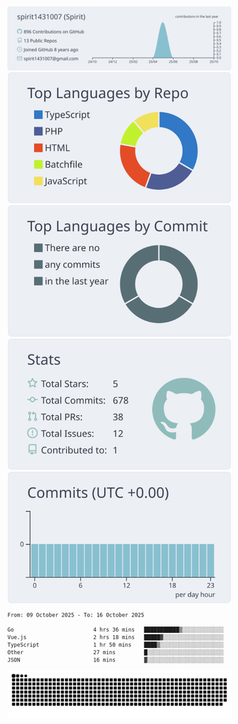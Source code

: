 [![](https://raw.githubusercontent.com/spirit1431007/spirit1431007/master/profile-summary-card-output/nord_bright/0-profile-details.svg)](https://git.io/spiritx)
[![](https://raw.githubusercontent.com/spirit1431007/spirit1431007/master/profile-summary-card-output/nord_bright/1-repos-per-language.svg)](https://git.io/spiritx) [![](https://raw.githubusercontent.com/spirit1431007/spirit1431007/master/profile-summary-card-output/nord_bright/2-most-commit-language.svg)](https://git.io/spiritx)
[![](https://raw.githubusercontent.com/spirit1431007/spirit1431007/master/profile-summary-card-output/nord_bright/3-stats.svg)](https://git.io/spiritx) [![](https://raw.githubusercontent.com/spirit1431007/spirit1431007/master/profile-summary-card-output/nord_bright/4-productive-time.svg)](https://git.io/spiritx)

<!--START_SECTION:waka-->

```txt
From: 09 October 2025 - To: 16 October 2025

Go                         4 hrs 36 mins   ███████████▒░░░░░░░░░░░░░   44.82 %
Vue.js                     2 hrs 18 mins   █████▓░░░░░░░░░░░░░░░░░░░   22.45 %
TypeScript                 1 hr 50 mins    ████▒░░░░░░░░░░░░░░░░░░░░   17.91 %
Other                      27 mins         █░░░░░░░░░░░░░░░░░░░░░░░░   04.40 %
JSON                       16 mins         ▓░░░░░░░░░░░░░░░░░░░░░░░░   02.70 %
```

<!--END_SECTION:waka-->

![contribution](https://github.com/spirit1431007/spirit1431007/blob/output/github-contribution-grid-snake.svg)
